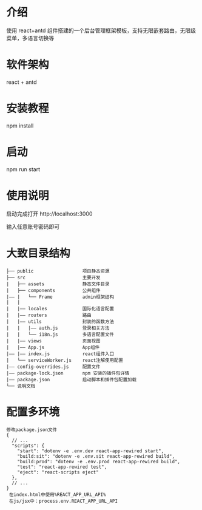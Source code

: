 # 介绍

使用 react+antd 组件搭建的一个后台管理框架模板，支持无限嵌套路由，无限级菜单，多语言切换等



# 软件架构

react + antd

# 安装教程

npm install

# 启动

npm run start

# 使用说明

启动完成打开 http://localhost:3000

输入任意账号密码即可

# 大致目录结构

```
├── public                  项目静态资源
├── src                     主要开发
|   ├── assets              静态文件目录
|   ├── components          公共组件
|—— |   └── Frame           admin框架结构
|   |
|   |—— locales             国际化语言配置
|   |—— routers             路由
|   |—— utils               封装的函数方法
|   |   |—— auth.js         登录相关方法
|   |   └── i18n.js         多语言配置文件
|   |—— views               页面视图
|   |—— App.js              App组件
|—— |—— index.js            react组件入口
|   └── serviceWorker.js    react注解使用配置
|—— config-overrides.js     配置文件
|—— package-lock.json       npm 安装的插件包详情
|—— package.json            启动脚本和插件包配置加载
└── 说明文档
```

# 配置多环境

```
修改package.json文件
{
  // ...
  "scripts": {
    "start": "dotenv -e .env.dev react-app-rewired start",
    "build:sit": "dotenv -e .env.sit react-app-rewired build",
    "build:prod": "dotenv -e .env.prod react-app-rewired build",
    "test": "react-app-rewired test",
    "eject": "react-scripts eject"
  },
  // ...
}
 在index.html中使用%REACT_APP_URL_API%
 在js/jsx中：process.env.REACT_APP_URL_API
```
